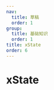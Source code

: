 ```yaml
---
nav:
  title: 草稿
  order: 1
group:
  title: 基础知识
  order: 1
title: xState
order: 6
---
```


# xState
